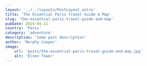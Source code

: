 ```yaml
---
layout: '../../layouts/PostLayout.astro'
title: 'The Essential Paris Travel Guide & Map'
slug: 'the-essential-paris-travel-guide-and-map'
pubDate: 2024-04-21
country: 'Paris'
category: 'adventure'
description: 'Some post description'
author: 'Murphy Cooper'
image:
    url: 'posts/the-essential-paris-travel-guide-and-map.jpg'
    alt: 'Elven Tower'
---
```


